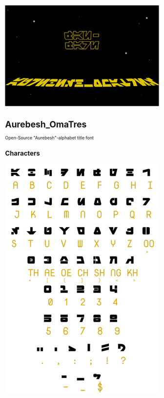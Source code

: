 ![Aurebesh_OmaTres Example: FAN-FARE!](https://github.com/AurekFonts/Aurebesh_OmaTres/blob/master/Aurebesh_OmaTres-example.png?raw=true)
# Aurebesh_OmaTres

Open-Source "Aurebesh"-alphabet title font

## Characters
![Aurebesh_OmaTres Character Set](https://github.com/AurekFonts/Aurebesh_OmaTres/blob/master/Aurebesh_OmaTres-charset.png?raw=true)

